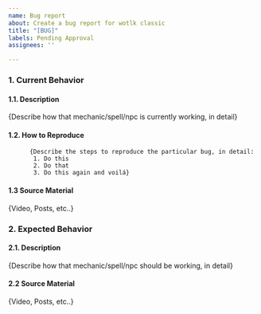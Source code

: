 ```yaml
---
name: Bug report
about: Create a bug report for wotlk classic
title: "[BUG]"
labels: Pending Approval
assignees: ''

---
```


### 1. Current Behavior
  #### 1.1. Description
{Describe how that mechanic/spell/npc is currently working, in detail}
  #### 1.2. How to Reproduce
          {Describe the steps to reproduce the particular bug, in detail:
           1. Do this
           2. Do that
           3. Do this again and voilá}
  #### 1.3  Source Material
{Video, Posts, etc..}
### 2. Expected Behavior
  #### 2.1. Description
{Describe how that mechanic/spell/npc should be working, in detail}
  #### 2.2 Source Material
{Video, Posts, etc..}
